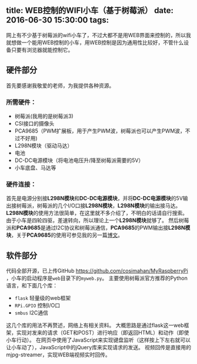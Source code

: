 title: WEB控制的WIFI小车（基于树莓派）
date: 2016-06-30 15:30:00
tags:
---

网上有不少基于树莓派的wifi小车了，不过大都不是用WEB界面来控制的，所以我就想做一个能用WEB控制的小车，用WEB控制是因为通用性比较好，不管什么设备只要有浏览器就能控制它。

## 硬件部分
首先要感谢我敬爱的老师，为我提供各种资源。
### 所需硬件：
* 树莓派(我用的是树莓派3)
* CSI接口的摄像头
* PCA9685（PWM扩展板，用于产生PWM波，树莓派也可以产生PWM波，不过不好用)
* L298N模块（驱动马达）
* 电池
* DC-DC电源模块（将电池电压升/降至树莓派需要的5V）
* 小车底盘、马达等

### 硬件连接：
首先是电源分别接**L298N模块**和**DC-DC电源模块**，并将**DC-DC电源模块**的5V输出接树莓派，树莓派的几个I/O口接**L298N模块**，**L298N模块**的输出接马达。**L298N模块**的使用方法很简单，在这里就不多介绍了，不明白的话请自行搜索。由于小车是四轮四驱，差速转向，所以理论上一个**L298N模块**就够了。
然后树莓派和**PCA9685**是通过I2C协议和树莓派通信，**PCA9685**的PWM输出接**L298N模块**，关于**PCA9685**的使用可参见我的另一篇[博文](http://blog.cosimahan.com/PCA9685%E4%B8%AD%E6%96%87%E7%AE%80%E8%A6%81%E6%96%87%E6%A1%A3.html)。

## 软件部分
代码全部开源，已上传GitHub https://github.com/cosimahan/MyRaspberryPi ，小车的启动程序是```web```目录下的```myweb.py```。
主要使用树莓派官方推荐的Python语言，和下面几个库：
* ```flask``` 轻量级的web框架
* ```RPi.GPIO``` 控制I/O口
* ```smbus``` I2C通信

这几个库的用法不再赘述，网络上有相关资料。
大概思路是通过flask这一web框架，实现对发来的请求（GET和POST）进行响应（即返回HTML）和动作（即使小车行动）。
在网页中使用了JavaScript来实现键盘监听（这样按上下左右就可以让小车动了），JavaScript中的jQuery库来实现请求的发送。
视频回传是直接用的mjpg-streamer，实现WEB端视频实时回传。
